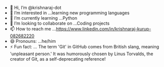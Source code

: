 - 👋 Hi, I’m @krishnaraj-dot
- 👀 I’m interested in ...learning new programming languages 
- 🌱 I’m currently learning ...Python
- 💞️ I’m looking to collaborate on ...Coding projects
- 📫 How to reach me ...https://www.linkedin.com/in/krishnaraj-kurup-082682220
- 😄 Pronouns: ...he/him
- ⚡ Fun fact: ... The term 'Git' in GitHub comes from British slang, meaning 'unpleasant person.' It was humorously chosen by Linus Torvalds, the creator of Git, as a self-deprecating reference!

<!---
krishnaraj-dot/krishnaraj-dot is a ✨ special ✨ repository because its `README.md` (this file) appears on your GitHub profile.
You can click the Preview link to take a look at your changes.
--->
